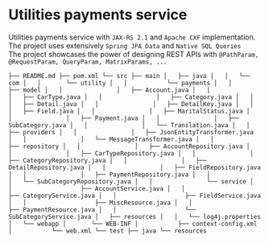 # Utilities payments service
Utilities payments service with `JAX-RS 2.1` and `Apache CXF` implementation. The project uses extensively `Spring JPA Data` and `Native SQL Queries`  
The project showcases the power of designing REST APIs with `@PathParam, @RequestParam, QueryParam, MatrixParams, ...`

`├── README.md
├── pom.xml
└── src
    ├── main
    │   ├── java
    │   │   └── com
    │   │       └── utility
    │   │           └── payments
    │   │               ├── model
    │   │               │   ├── Account.java
    │   │               │   ├── CarType.java
    │   │               │   ├── Category.java
    │   │               │   ├── Detail.java
    │   │               │   ├── DetailKey.java
    │   │               │   ├── Field.java
    │   │               │   ├── MaritalStatus.java
    │   │               │   ├── Payment.java
    │   │               │   ├── SubCategory.java
    │   │               │   └── Translation.java
    │   │               ├── providers
    │   │               │   ├── JsonEntityTransformer.java
    │   │               │   └── MessageTransformer.java
    │   │               ├── repository
    │   │               │   ├── AccountRepository.java
    │   │               │   ├── CarTypeRepository.java
    │   │               │   ├── CategoryRepository.java
    │   │               │   ├── DetailRepository.java
    │   │               │   ├── FieldRepository.java
    │   │               │   ├── PaymentRepository.java
    │   │               │   └── SubCategoryRepository.java
    │   │               └── service
    │   │                   ├── AccountService.java
    │   │                   ├── CategoryService.java
    │   │                   ├── FieldService.java
    │   │                   ├── MiscResource.java
    │   │                   ├── PaymentResource.java
    │   │                   └── SubCategoryService.java
    │   ├── resources
    │   │   └── log4j.properties
    │   └── webapp
    │       └── WEB-INF
    │           ├── context-config.xml
    │           └── web.xml
    └── test
        ├── java
        └── resources
`
